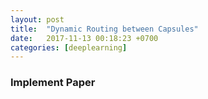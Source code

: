 ```yaml
---
layout: post
title:  "Dynamic Routing between Capsules"
date:   2017-11-13 00:18:23 +0700
categories: [deeplearning]
---
```


### Implement Paper
